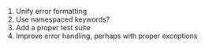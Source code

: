 1. Unify error formatting
2. Use namespaced keywords?
3. Add a proper test suite
4. Improve error handling, perhaps with proper exceptions